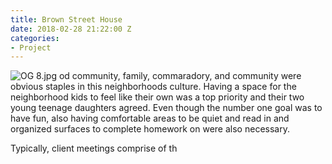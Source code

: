 ```yaml
---
title: Brown Street House
date: 2018-02-28 21:22:00 Z
categories:
- Project
---
```


![OG 8.jpg](/uploads/OG%208.jpg)
od community, family, commaradory, and community were obvious staples in this neighborhoods culture. Having a space for the neighborhood kids to feel like their own was a top priority and their two young teenage daughters agreed. Even though the number one goal was to have fun, also having comfortable areas to be quiet and read in and organized surfaces to complete homework on were also necessary. 
 
Typically, client meetings comprise of th
